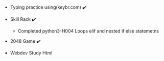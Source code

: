 - Typing practice using(keybr.com) ✔️

- Skill Rack ✔️
  - Completed python3-H004 Loops elif and nested if else statemetns

- 2048 Game ✔️

- Webdev Study Html